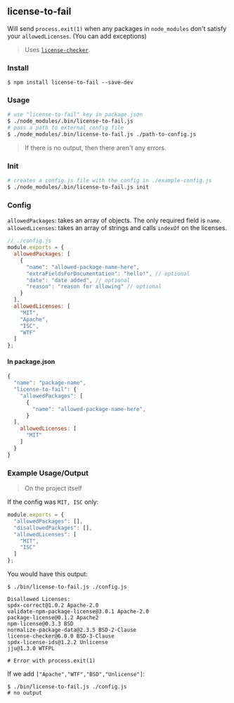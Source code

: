 ## license-to-fail

Will send `process.exit(1)` when any packages in `node_modules` don't satisfy your `allowedLicenses`. (You can add exceptions)

> Uses [`license-checker`](https://github.com/davglass/license-checker).

### Install

```
$ npm install license-to-fail --save-dev
```

### Usage

```bash
# use "license-to-fail" key in package.json
$ ./node_modules/.bin/license-to-fail.js
# pass a path to external config file
$ ./node_modules/.bin/license-to-fail.js ./path-to-config.js
```

> If there is no output, then there aren't any errors.

### Init

```bash
# creates a config.js file with the config in ./example-config.js
$ ./node_modules/.bin/license-to-fail.js init
```

### Config

`allowedPackages`: takes an array of objects. The only required field is `name`.
`allowedLicenses`: takes an array of strings and calls `indexOf` on the licenses.

```js
// ./config.js
module.exports = {
  allowedPackages: [
    {
      "name": "allowed-package-name-here",
      "extraFieldsForDocumentation": "hello!", // optional
      "date": "date added", // optional
      "reason": "reason for allowing" // optional
    }
  ],
  allowedLicenses: [
    "MIT",
    "Apache",
    "ISC",
    "WTF"
  ]
};
```

#### In package.json

```js
{
  "name": "package-name",
  "license-to-fail": {
    "allowedPackages": [
      {
        "name": "allowed-package-name-here",
      }
  ],
    allowedLicenses: [
      "MIT"
    ]
  }
}
```

### Example Usage/Output

> On the project itself

If the config was `MIT, ISC` only: 

```js
module.exports = {
  "allowedPackages": [],
  "disallowedPackages": [],
  "allowedLicenses": [
    "MIT",
    "ISC"
  ]
};
```

You would have this output:

```
$ ./bin/license-to-fail.js ./config.js

Disallowed Licenses:
spdx-correct@1.0.2 Apache-2.0
validate-npm-package-license@3.0.1 Apache-2.0
package-license@0.1.2 Apache2
npm-license@0.3.3 BSD
normalize-package-data@2.3.5 BSD-2-Clause
license-checker@6.0.0 BSD-3-Clause
spdx-license-ids@1.2.2 Unlicense
jju@1.3.0 WTFPL

# Error with process.exit(1)
```

If we add `["Apache","WTF","BSD","Unlicense"]`:

```
$ ./bin/license-to-fail.js ./config.js
# no output
```
